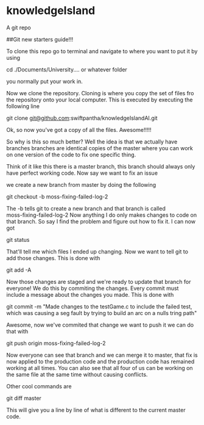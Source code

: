 
# knowledgeIsland
A git repo 

##Git new starters guide!!!

To clone this repo go to terminal and navigate to where you want 
to put it by using 

cd ./Documents/University.... or whatever folder

you normally put your work in. 

Now we clone the repository. Cloning is where you copy the set of files
fro the repository onto your local computer. This is executed by executing 
the following line

git clone git@github.com:swiftpantha/knowledgeIslandAI.git

Ok, so now you've got a copy of all the files. Awesome!!!!!

So why is this so much better? Well the idea is that we actually have branches
branches are identical copies of the master where you can work on one version
of the code to fix one specific thing.

Think of it like this there is a master branch, this branch should
always only have perfect working code. Now say we want to fix an issue

we create a new branch from master by doing the following

git checkout -b moss-fixing-failed-log-2

The -b tells git to create a new branch and that branch is called  
moss-fixing-failed-log-2 Now anything I do only makes changes to code on
that branch. So say I find the problem and figure out how to fix it.
I can now got 

git status

That'll tell me which files I ended up changing. Now we want to tell git
to add those changes. This is done with

git add -A 

Now those changes are staged and we're ready to update that branch for everyone!
We do this by commiting the changes. Every commit must include a message about
the changes you made. This is done with

git commit -m "Made changes to the testGame.c to include the failed test, which
was causing a seg fault by trying to build an arc on a nulls tring path"

Awesome, now we've commited that change we want to push it we can do that with

git push origin moss-fixing-failed-log-2 

Now everyone can see that branch and we can merge it to master, that fix is 
now applied to the production code and the production code has remained 
working at all times. You can also see that all four of us can be working on
the same file at the same time without causing conflicts.

Other cool commands are

git diff master 

This will give you a line by line of what is different to the current master code.


